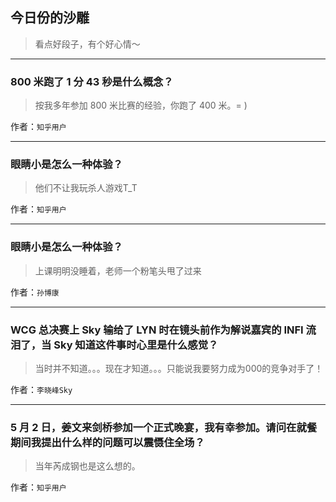 ## 今日份的沙雕

> 看点好段子，有个好心情～


 
---

### 800 米跑了 1 分 43 秒是什么概念？

> 按我多年参加 800 米比赛的经验，你跑了 400 米。= )


作者：`知乎用户`

---

### 眼睛小是怎么一种体验？

> 他们不让我玩杀人游戏T_T


作者：`知乎用户`

---

### 眼睛小是怎么一种体验？

> 上课明明没睡着，老师一个粉笔头甩了过来


作者：`孙博康`

---

### WCG 总决赛上 Sky 输给了 LYN 时在镜头前作为解说嘉宾的 INFI 流泪了，当 Sky 知道这件事时心里是什么感觉？

> 当时并不知道。。。现在才知道。。。只能说我要努力成为000的竞争对手了！


作者：`李晓峰Sky`

---

### 5 月 2 日，姜文来剑桥参加一个正式晚宴，我有幸参加。请问在就餐期间我提出什么样的问题可以震慑住全场？

> 当年芮成钢也是这么想的。


作者：`知乎用户`